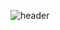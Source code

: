 ![header](https://capsule-render.vercel.app/api?type=venom&color=9AC8CD&text=Sandy's%20Github&height=200&animation=fadeIn&fontColor=003C43)
